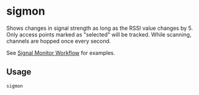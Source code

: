 # sigmon
Shows changes in signal strength as long as the RSSI value changes by 5. Only access points marked as "selected" will be tracked. While scanning, channels are hopped once every second.

See [Signal Monitor Workflow](signal-monitor-workflow) for examples.

## Usage
`sigmon`